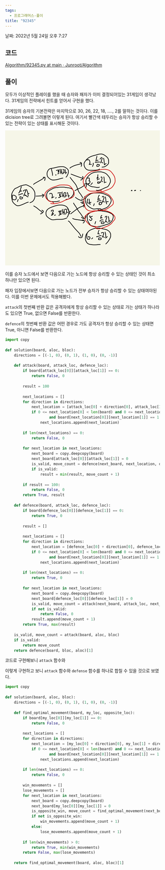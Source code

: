 ```yaml
---
tags:
  - 프로그래머스-풀이
title: "92345"
---
```


날짜: 2022년 5월 24일 오후 7:27

## 코드

[Algorithm/92345.py at main · Junroot/Algorithm](https://github.com/Junroot/Algorithm/blob/main/programmers/92345.py)

## 풀이

모두가 이상적인 플레이를 했을 때 승자와 패자가 이미 결정되어있는 31게임이 생각났다. 31게임의 전략에서 힌트를 얻어서 구현을 했다.

31게임의 승자의 기본전략은 마지막으로 30, 26, 22, 18, …., 2를 말하는 것이다. 이를 dicision tree로 그려볼면 이렇게 된다. 여기서 빨간색 테두리는 승자가 항상 승리할 수 있는 전략이 있는 상태를 표시해둔 것이다.

![Untitled](assets/Untitled-4555562.png)

이를 승자 노드에서 보면 다음으로 가는 노드에 항상 승리할 수 있는 상태인 것이 최소 하나만 있으면 된다.

패자 입장에서보면 다음으로 가는 노드가 전부 승자가 항상 승리할 수 있는 상태여야된다. 이를 이번 문제에서도 적용해봤다.

`attack`의 첫번째 반환 값은 공격자에게 항상 승리할 수 있는 상태로 가는 상태가 하나라도 있으면 True, 없으면 False를 반환한다.

`defence`의 첫번째 반환 값은 어떤 경우로 가도 공격자가 항상 승리할 수 있는 상태면 True, 아니면 False를 반환한다.

```python
import copy

def solution(board, aloc, bloc):
    directions = [(-1, 0), (0, 1), (1, 0), (0, -1)]

    def attack(board, attack_loc, defence_loc):
        if board[attack_loc[0]][attack_loc[1]] == 0:
            return False, 0

        result = 100

        next_locations = []
        for direction in directions:
            next_location = [attack_loc[0] + direction[0], attack_loc[1] + direction[1]]
            if 0 <= next_location[0] < len(board) and 0 <= next_location[1] < len(board[0]) \
                    and board[next_location[0]][next_location[1]] == 1:
                next_locations.append(next_location)

        if len(next_locations) == 0:
            return False, 0

        for next_location in next_locations:
            next_board = copy.deepcopy(board)
            next_board[attack_loc[0]][attack_loc[1]] = 0
            is_valid, move_count = defence(next_board, next_location, defence_loc)
            if is_valid:
                result = min(result, move_count + 1)

        if result == 100:
            return False, 0
        return True, result

    def defence(board, attack_loc, defence_loc):
        if board[defence_loc[0]][defence_loc[1]] == 0:
            return True, 0

        result = []

        next_locations = []
        for direction in directions:
            next_location = [defence_loc[0] + direction[0], defence_loc[1] + direction[1]]
            if 0 <= next_location[0] < len(board) and 0 <= next_location[1] < len(board[0]) \
                    and board[next_location[0]][next_location[1]] == 1:
                next_locations.append(next_location)

        if len(next_locations) == 0:
            return True, 0

        for next_location in next_locations:
            next_board = copy.deepcopy(board)
            next_board[defence_loc[0]][defence_loc[1]] = 0
            is_valid, move_count = attack(next_board, attack_loc, next_location)
            if not is_valid:
                return False, 0
            result.append(move_count + 1)
        return True, max(result)

    is_valid, move_count = attack(board, aloc, bloc)
    if is_valid:
        return move_count
    return defence(board, bloc, aloc)[1]
```

코드로 구현해보니 `attack` 함수와 

이렇게 구현하고 보니 `attack` 함수와 `defense` 함수를 하나로 합칠 수 있을 것으로 보였다.

```python
import copy

def solution(board, aloc, bloc):
    directions = [(-1, 0), (0, 1), (1, 0), (0, -1)]

    def find_optimal_movement(board, my_loc, opposite_loc):
        if board[my_loc[0]][my_loc[1]] == 0:
            return False, 0

        next_locations = []
        for direction in directions:
            next_location = [my_loc[0] + direction[0], my_loc[1] + direction[1]]
            if 0 <= next_location[0] < len(board) and 0 <= next_location[1] < len(board[0]) \
                    and board[next_location[0]][next_location[1]] == 1:
                next_locations.append(next_location)

        if len(next_locations) == 0:
            return False, 0

        win_movements = []
        lose_movements = []
        for next_location in next_locations:
            next_board = copy.deepcopy(board)
            next_board[my_loc[0]][my_loc[1]] = 0
            is_opposite_win, move_count = find_optimal_movement(next_board, opposite_loc, next_location)
            if not is_opposite_win:
                win_movements.append(move_count + 1)
            else:
                lose_movements.append(move_count + 1)

        if len(win_movements) > 0:
            return True, min(win_movements)
        return False, max(lose_movements)

    return find_optimal_movement(board, aloc, bloc)[1]
```
